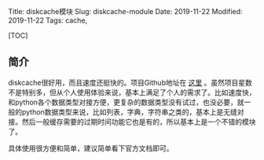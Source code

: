 Title: diskcache模块
Slug: diskcache-module
Date: 2019-11-22
Modified: 2019-11-22
Tags:  cache, 

[TOC]

## 简介

diskcache很好用，而且速度还挺快的。项目Github地址在 [这里]( https://github.com/grantjenks/python-diskcache/ ) 。虽然项目星数不是特别多，但从个人使用体验来说，基本上满足了个人的需求了。比如速度快，和python各个数据类型对接方便，更复杂的数据类型没有试过，也没必要，就一般的python数据类型来说，比如列表，字典，字符串之类的，基本上是无缝对接。然后一般缓存需要的过期时间功能它也是有的，所以基本上是一个不错的模块了。

具体使用很方便和简单，建议简单看下官方文档即可。